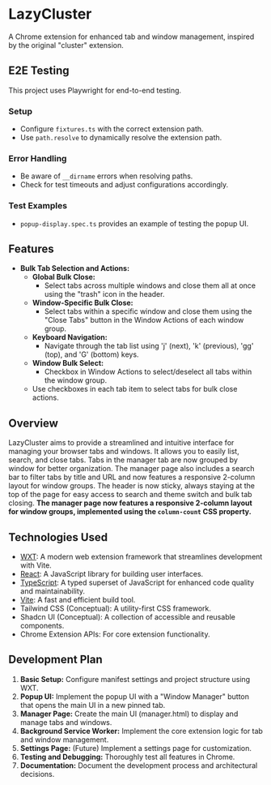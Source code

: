 # LazyCluster

A Chrome extension for enhanced tab and window management, inspired by the original "cluster" extension.

## E2E Testing

This project uses Playwright for end-to-end testing.

### Setup

- Configure `fixtures.ts` with the correct extension path.
- Use `path.resolve` to dynamically resolve the extension path.

### Error Handling

- Be aware of `__dirname` errors when resolving paths.
- Check for test timeouts and adjust configurations accordingly.

### Test Examples

- `popup-display.spec.ts` provides an example of testing the popup UI.

## Features

- **Bulk Tab Selection and Actions:**
  - **Global Bulk Close:**
    - Select tabs across multiple windows and close them all at once using the "trash" icon in the header.
  - **Window-Specific Bulk Close:**
    - Select tabs within a specific window and close them using the "Close Tabs" button in the Window Actions of each window group.
  - **Keyboard Navigation:**
    - Navigate through the tab list using 'j' (next), 'k' (previous), 'gg' (top), and 'G' (bottom) keys.
  - **Window Bulk Select:**
    - Checkbox in Window Actions to select/deselect all tabs within the window group.
  - Use checkboxes in each tab item to select tabs for bulk close actions.

## Overview

LazyCluster aims to provide a streamlined and intuitive interface for managing your browser tabs and windows. It allows you to easily list, search, and close tabs. Tabs in the manager tab are now grouped by window for better organization. The manager page also includes a search bar to filter tabs by title and URL and now features a responsive 2-column layout for window groups.
The header is now sticky, always staying at the top of the page for easy access to search and theme switch and bulk tab closing.
**The manager page now features a responsive 2-column layout for window groups, implemented using the `column-count` CSS property.**

## Technologies Used

- [WXT](https://wxt.dev/): A modern web extension framework that streamlines development with Vite.
- [React](https://react.dev/): A JavaScript library for building user interfaces.
- [TypeScript](https://www.typescriptlang.org/): A typed superset of JavaScript for enhanced code quality and maintainability.
- [Vite](https://vitejs.dev/): A fast and efficient build tool.
- Tailwind CSS (Conceptual): A utility-first CSS framework.
- Shadcn UI (Conceptual): A collection of accessible and reusable components.
- Chrome Extension APIs: For core extension functionality.

## Development Plan

1.  **Basic Setup:** Configure manifest settings and project structure using WXT.
2.  **Popup UI:** Implement the popup UI with a "Window Manager" button that opens the main UI in a new pinned tab.
3.  **Manager Page:** Create the main UI (manager.html) to display and manage tabs and windows.
4.  **Background Service Worker:** Implement the core extension logic for tab and window management.
5.  **Settings Page:** (Future) Implement a settings page for customization.
6.  **Testing and Debugging:** Thoroughly test all features in Chrome.
7.  **Documentation:** Document the development process and architectural decisions.
